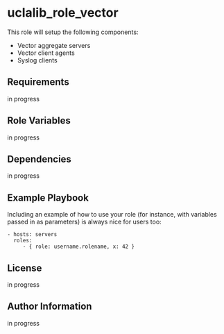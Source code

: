 uclalib_role_vector
=========

This role will setup the following components:
* Vector aggregate servers
* Vector client agents
* Syslog clients

Requirements
------------

in progress

Role Variables
--------------

in progress

Dependencies
------------

in progress

Example Playbook
----------------

Including an example of how to use your role (for instance, with variables passed in as parameters) is always nice for users too:

    - hosts: servers
      roles:
         - { role: username.rolename, x: 42 }

License
-------

in progress

Author Information
------------------

in progress
